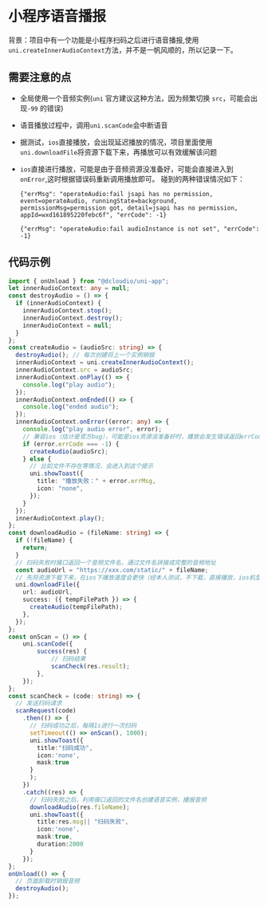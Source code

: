 # 小程序语音播报

背景：项目中有一个功能是小程序扫码之后进行语音播报,使用`uni.createInnerAudioContext`方法，并不是一帆风顺的，所以记录一下。

## 需要注意的点

- 全局使用一个音频实例(`uni` 官方建议这种方法，因为频繁切换 `src`，可能会出现`-99` 的错误)
- 语音播放过程中，调用`uni.scanCode`会中断语音
- 据测试，`ios`直接播放，会出现延迟播放的情况，项目里面使用`uni.downloadFile`将资源下载下来，再播放可以有效缓解该问题
- `ios`直接进行播放，可能是由于音频资源没准备好，可能会直接进入到`onError`,这时根据错误码重新调用播放即可。
  碰到的两种错误情况如下：

  `{"errMsg": "operateAudio:fail jsapi has no permission, event=operateAudio, runningState=background, permissionMsg=permission got, detail=jsapi has no permission, appId=wxd161895220febc6f", "errCode": -1}`

  `{"errMsg": "operateAudio:fail audioInstance is not set", "errCode": -1}`

## 代码示例

```ts
import { onUnload } from "@dcloudio/uni-app";
let innerAudioContext: any = null;
const destroyAudio = () => {
  if (innerAudioContext) {
    innerAudioContext.stop();
    innerAudioContext.destroy();
    innerAudioContext = null;
  }
};
const createAudio = (audioSrc: string) => {
  destroyAudio(); // 每次创建将上一个实例销毁
  innerAudioContext = uni.createInnerAudioContext();
  innerAudioContext.src = audioSrc;
  innerAudioContext.onPlay(() => {
    console.log("play audio");
  });
  innerAudioContext.onEnded(() => {
    console.log("ended audio");
  });
  innerAudioContext.onError((error: any) => {
    console.log("play audio error", error);
    // 兼容ios（估计是官方bug），可能是ios资源没准备好时，播放会发生错误返回errCode为-1，这时需要重新播放，直至播放成功
    if (error.errCode === -1) {
      createAudio(audioSrc);
    } else {
      // 比如文件不存在等情况，会进入到这个提示
      uni.showToast({
        title: "播放失败：" + error.errMsg,
        icon: "none",
      });
    }
  });
  innerAudioContext.play();
};
const downloadAudio = (fileName: string) => {
  if (!fileName) {
    return;
  }
  // 扫码失败时接口返回一个音频文件名，通过文件名拼接成完整的音频地址
  const audioUrl = "https://xxx.com/static/" + fileName;
  // 先将资源下载下来，在ios下播放速度会更快（经本人测试，不下载，直接播放，ios机型会有明显的延迟播放行为）
  uni.downloadFile({
    url: audioUrl,
    success: ({ tempFilePath }) => {
      createAudio(tempFilePath);
    },
  });
};
const onScan = () => {
    uni.scanCode({
        success(res) {
            // 扫码结果
            scanCheck(res.result);
        },
    });
};
const scanCheck = (code: string) => {
  // 发送扫码请求
  scanRequest(code)
    .then(() => {
      // 扫码成功之后，每隔1s进行一次扫码
      setTimeout(() => onScan(), 1000);
      uni.showToast({
        title:"扫码成功",
        icon:'none',
        mask:true
      }
      );
    })
    .catch((res) => {
      // 扫码失败之后，利用接口返回的文件名创建语音实例，播报音频
      downloadAudio(res.fileName);
      uni.showToast({
        title:res.msg|| "扫码失败",
        icon:'none',
        mask:true,
        duration:2000
      }
    });
};
onUnload(() => {
  // 页面卸载时销毁音频
  destroyAudio();
});
```
